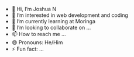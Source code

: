 - 👋 Hi, I’m Joshua N
- 👀 I’m interested in web development and coding
- 🌱 I’m currently learning at Moringa 
- 💞️ I’m looking to collaborate on ...
- 📫 How to reach me ...
- 😄 Pronouns: He/Him
- ⚡ Fun fact: ...

<!---
Nyamsjosh/Nyamsjosh is a ✨ special ✨ repository because its `README.md` (this file) appears on your GitHub profile.
You can click the Preview link to take a look at your changes.
--->
